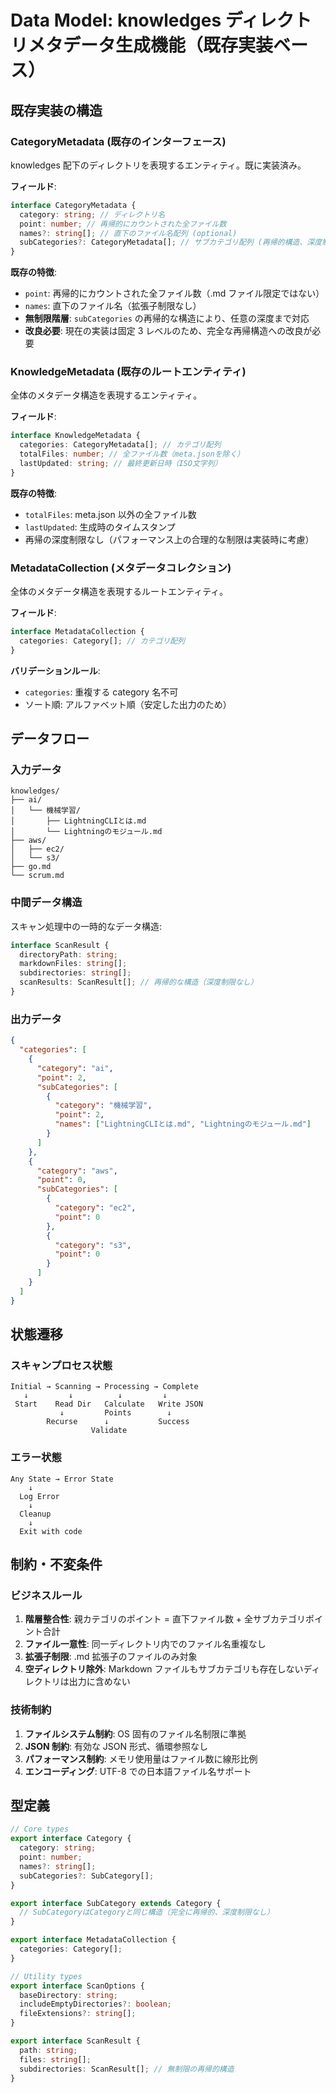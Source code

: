 # Data Model: knowledges ディレクトリメタデータ生成機能（既存実装ベース）

## 既存実装の構造

### CategoryMetadata (既存のインターフェース)

knowledges 配下のディレクトリを表現するエンティティ。既に実装済み。

**フィールド**:

```typescript
interface CategoryMetadata {
  category: string; // ディレクトリ名
  point: number; // 再帰的にカウントされた全ファイル数
  names?: string[]; // 直下のファイル名配列 (optional)
  subCategories?: CategoryMetadata[]; // サブカテゴリ配列 (再帰的構造、深度制限なし)
}
```

**既存の特徴**:

- `point`: 再帰的にカウントされた全ファイル数（.md ファイル限定ではない）
- `names`: 直下のファイル名（拡張子制限なし）
- **無制限階層**: `subCategories` の再帰的な構造により、任意の深度まで対応
- **改良必要**: 現在の実装は固定 3 レベルのため、完全な再帰構造への改良が必要

### KnowledgeMetadata (既存のルートエンティティ)

全体のメタデータ構造を表現するエンティティ。

**フィールド**:

```typescript
interface KnowledgeMetadata {
  categories: CategoryMetadata[]; // カテゴリ配列
  totalFiles: number; // 全ファイル数（meta.jsonを除く）
  lastUpdated: string; // 最終更新日時（ISO文字列）
}
```

**既存の特徴**:

- `totalFiles`: meta.json 以外の全ファイル数
- `lastUpdated`: 生成時のタイムスタンプ
- 再帰の深度制限なし（パフォーマンス上の合理的な制限は実装時に考慮）

### MetadataCollection (メタデータコレクション)

全体のメタデータ構造を表現するルートエンティティ。

**フィールド**:

```typescript
interface MetadataCollection {
  categories: Category[]; // カテゴリ配列
}
```

**バリデーションルール**:

- `categories`: 重複する category 名不可
- ソート順: アルファベット順（安定した出力のため）

## データフロー

### 入力データ

```
knowledges/
├── ai/
│   └── 機械学習/
│       ├── LightningCLIとは.md
│       └── Lightningのモジュール.md
├── aws/
│   ├── ec2/
│   └── s3/
├── go.md
└── scrum.md
```

### 中間データ構造

スキャン処理中の一時的なデータ構造:

```typescript
interface ScanResult {
  directoryPath: string;
  markdownFiles: string[];
  subdirectories: string[];
  scanResults: ScanResult[]; // 再帰的な構造（深度制限なし）
}
```

### 出力データ

```json
{
  "categories": [
    {
      "category": "ai",
      "point": 2,
      "subCategories": [
        {
          "category": "機械学習",
          "point": 2,
          "names": ["LightningCLIとは.md", "Lightningのモジュール.md"]
        }
      ]
    },
    {
      "category": "aws",
      "point": 0,
      "subCategories": [
        {
          "category": "ec2",
          "point": 0
        },
        {
          "category": "s3",
          "point": 0
        }
      ]
    }
  ]
}
```

## 状態遷移

### スキャンプロセス状態

```
Initial → Scanning → Processing → Complete
   ↓         ↓          ↓         ↓
 Start    Read Dir   Calculate   Write JSON
           ↓         Points        ↓
        Recurse      ↓           Success
                  Validate
```

### エラー状態

```
Any State → Error State
    ↓
  Log Error
    ↓
  Cleanup
    ↓
  Exit with code
```

## 制約・不変条件

### ビジネスルール

1. **階層整合性**: 親カテゴリのポイント = 直下ファイル数 + 全サブカテゴリポイント合計
2. **ファイル一意性**: 同一ディレクトリ内でのファイル名重複なし
3. **拡張子制限**: .md 拡張子のファイルのみ対象
4. **空ディレクトリ除外**: Markdown ファイルもサブカテゴリも存在しないディレクトリは出力に含めない

### 技術制約

1. **ファイルシステム制約**: OS 固有のファイル名制限に準拠
2. **JSON 制約**: 有効な JSON 形式、循環参照なし
3. **パフォーマンス制約**: メモリ使用量はファイル数に線形比例
4. **エンコーディング**: UTF-8 での日本語ファイル名サポート

## 型定義

```typescript
// Core types
export interface Category {
  category: string;
  point: number;
  names?: string[];
  subCategories?: SubCategory[];
}

export interface SubCategory extends Category {
  // SubCategoryはCategoryと同じ構造（完全に再帰的、深度制限なし）
}

export interface MetadataCollection {
  categories: Category[];
}

// Utility types
export interface ScanOptions {
  baseDirectory: string;
  includeEmptyDirectories?: boolean;
  fileExtensions?: string[];
}

export interface ScanResult {
  path: string;
  files: string[];
  subdirectories: ScanResult[]; // 無制限の再帰的構造
}
```
